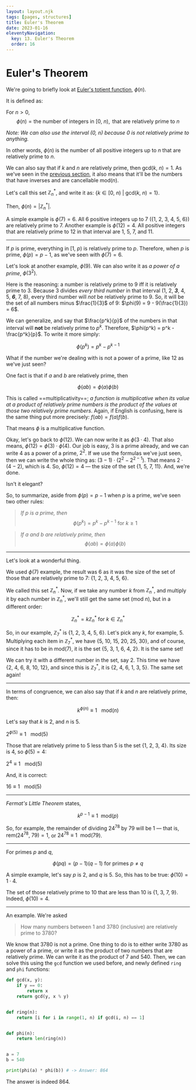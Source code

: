 ```yaml
---
layout: layout.njk
tags: [pages, structures]
title: Euler's Theorem
date: 2023-01-16
eleventyNavigation:
  key: 13. Euler's Theorem
  order: 16
---
```


# Euler's Theorem

We're going to briefly look at [Euler's totient function](https://en.wikipedia.org/wiki/Euler%27s_totient_function), $\phi(n)$.

It is defined as:

For $n \gt 0$, 
$$\phi(n) = \text{the number of integers in } [0, \ n), \text{ that are relatively prime to } n$$

_Note: We can also use the interval $(0, \ n)$ because $0$ is not relatively prime to anything._

In other words, $\phi(n)$ is the number of all positive integers up to $n$ that are relatively prime to $n$.

We can also say that if $k$ and $n$ are relatively prime, then $\text{gcd}(k, \ n) = 1$.
As we've seen in the [previous section](/unit-02-structures/congruences), it also means that it'll be the numbers that have inverses and are cancellable $\text{mod}(n)$.

Let's call this set $\mathbb{Z}^*_n$, and write it as: $\{k \in [0, \ n) \ | \ \text{gcd}(k, \ n) = 1\}$.

Then, $\phi(n) = |\mathbb{Z}^*_n|$.

A simple example is $\phi(7) = 6$. 
All $6$ positive integers up to $7$ ($\{1, \ 2, \ 3, \ 4, \ 5, \ 6\}$) are relatively prime to $7$.
Another example is $\phi(12) = 4$. All positive integers that are relatively prime to $12$ in that interval are $1, \ 5, \ 7$, and $11$.

---

If $p$ is prime, everything in $[1, \ p)$ is relatively prime to $p$. 
Therefore, when $p$ is prime, $\phi(p) = p - 1$, as we've seen with $\phi(7) = 6$.

Let's look at another example, $\phi(9)$.
We can also write it as _a power of a prime_, $\phi(3^2)$.

Here is the reasoning: a number is relatively prime to $9$ iff it is relatively prime to $3$. Because $3$ divides _every third number_ in that interval ($1$, $2$, _**3**_, $4$, $5$, _**6**_, $7$, $8$), every third number will _not_ be relatively prime to $9$.
So, it will be the set of all numbers minus $\frac{1}{3}$ of $9$:
$\phi(9) = 9 - 9(\frac{1}{3}) = 6$.

We can generalize, and say that $\frac{p^k}{p}$ of the numbers in that interval will **not** be relatively prime to $p^k$.
Therefore, $\phi(p^k) = p^k - \frac{p^k}{p}$.
To write it more simply: 

$$\phi(p^k) = p^k - p^{k - 1}$$


What if the number we're dealing with is not a power of a prime, like $12$ as we've just seen?

One fact is that if $a$ and $b$ are relatively prime, then 

$$\phi(ab) = \phi(a)\phi(b)$$

This is called ==multiplicativity==; _a function is multiplicative when its value at a product of relatively prime numbers is the product of the values at those two relatively prime numbers_. 
Again, if English is confusing, here is the same thing put more precisely: $f(ab) = f(a) f(b)$.

That means $\phi$ is a multiplicative function.

Okay, let's go back to $\phi(12)$. We can now write it as $\phi(3 \cdot 4)$. That also means, $\phi(12) = \phi(3) \cdot \phi(4)$.
Our job is easy, $3$ is a prime already, and we can write $4$ as a power of a prime, $2^2$.
If we use the formulas we've just seen, then we can write the whole thing as:
$(3 - 1) \cdot (2^2 - 2^{2 - 1})$.
That means $2 \cdot (4 - 2)$, which is $4$.
So, $\phi(12) = 4$ — the size of the set $\{1, \ 5, \ 7, \ 11\}$. And, we're done.

Isn't it elegant?

So, to summarize, aside from $\phi(p) = p - 1$ when $p$ is a prime, we've seen two other rules:

> _If $p$ is a prime, then_ 
> $$\phi(p^k) = p^k - p^{k-1} \text{ for } k \geq 1$$


> _If $a$ and $b$ are relatively prime, then_ 
> $$\phi(ab) = \phi(a)\phi(b)$$

---

Let's look at a wonderful thing.

We used $\phi(7)$ example, the result was $6$ as it was the size of the set of those that are relatively prime to $7$: $\{1, \ 2, \ 3, \ 4, \ 5, \ 6\}$.

We called this set $\mathbb{Z}^*_n$. 
Now, if we take any number $k$ from $\mathbb{Z}^*_n$, and multiply it by each number in $\mathbb{Z}^*_n$, we'll still get the same set ($\text{mod }n$), but in a different order:

$$\mathbb{Z}^*_n = k \mathbb{Z}^*_n \text{ for } k \in \mathbb{Z}^*_n$$

So, in our example, $\mathbb{Z}^*_7$ is $\{1, \ 2, \ 3, \ 4, \ 5, \ 6\}$.
Let's pick any $k$, for example, $5$.
Multiplying each item in $\mathbb{Z}^*_7$, we have $\{5, \ 10, \ 15, \ 20, \ 25, \ 30\}$, and of course, since it has to be in $\text{mod}(7)$, it is the set $\{5, \ 3, \ 1, \ 6, \ 4, \ 2\}$. It is the same set!

We can try it with a different number in the set, say $2$.
This time we have $\{2, \ 4, \ 6, \ 8, \ 10, \ 12\}$, and since this is $\mathbb{Z}^*_7$, it is $\{2, \ 4, \ 6, \ 1, \ 3, \ 5\}$. The same set again!

---

In terms of congruence, we can also say that if $k$ and $n$ are relatively prime, then:

$$k^{\phi(n)} \equiv 1 \ \ \ \text{mod}(n)$$

Let's say that $k$ is $2$, and $n$ is $5$.

$2^{\phi(5)} \equiv 1 \ \ \ \text{mod}(5)$

Those that are relatively prime to $5$ less than $5$ is the set $\{1, \ 2, \ 3, \ 4\}$. Its size is $4$, so $\phi(5) = 4$:

$2^4 \equiv 1 \ \ \ \text{mod}(5)$

And, it is correct:

$16  \equiv 1 \ \ \ \text{mod}(5)$

---
_Fermat's Little Theorem_ states,

$$k^{p - 1} \equiv 1 \ \ \text{mod}(p)$$

So, for example, the remainder of dividing $24^{78}$ by $79$ will be $1$ — that is, $\text{rem}(24^{78}, \ 79) = 1$, or $24^{78} \equiv 1 \ \ \text{mod}(79)$.

---

For primes $p$ and $q$, 

$$\phi(pq) = (p - 1)(q - 1) \text{ for primes } p \neq q$$

A simple example, let's say $p$ is $2$, and $q$ is $5$.
So, this has to be true: $\phi(10) = 1 \cdot 4$.

The set of those relatively prime to $10$ that are less than $10$ is $\{1, \ 3, \ 7, \ 9\}$. 
Indeed, $\phi(10) = 4$.

---
An example. We're asked 
> How many numbers between $1$ and $3780$ (inclusive) are relatively prime to $3780$?

We know that $3780$ is not a prime. One thing to do is to either write $3780$ as a power of a prime, or write it as the product of two numbers that are relatively prime.
We can write it as the product of $7$ and $540$.
Then, we can solve this using the `gcd` function we used before, and newly defined `ring` and `phi` functions:

```python
def gcd(x, y):
    if y == 0:
        return x
    return gcd(y, x % y)


def ring(n):
    return [i for i in range(1, n) if gcd(i, n) == 1]


def phi(n):
    return len(ring(n))


a = 7
b = 540

print(phi(a) * phi(b)) # -> Answer: 864
```

The answer is indeed $864$.
